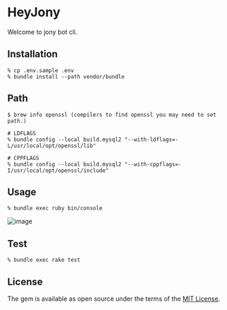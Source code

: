 # HeyJony

Welcome to jony bot cli.

## Installation
    % cp .env.sample .env
    % bundle install --path vendor/bundle

## Path
    $ brew info openssl (compilers to find openssl you may need to set path.)
    
    # LDFLAGS
    % bundle config --local build.mysql2 "--with-ldflags=-L/usr/local/opt/openssl/lib"
    
    # CPPFLAGS
    % bundle config --local build.mysql2 "--with-cppflags=-I/usr/local/opt/openssl/include"

## Usage
    % bundle exec ruby bin/console

![image](https://i.gyazo.com/7dae971f645b8e1285d81869c822646c.png)

## Test
    % bundle exec rake test

## License

The gem is available as open source under the terms of the [MIT License](https://opensource.org/licenses/MIT).
